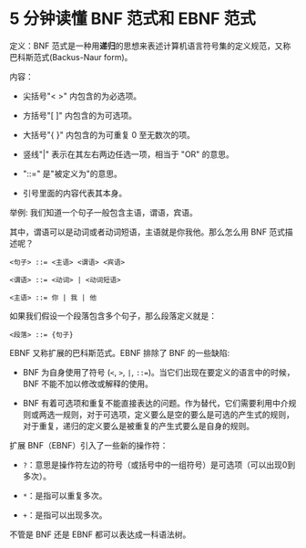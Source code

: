 # 5 分钟读懂 BNF 范式和 EBNF 范式

定义：BNF 范式是一种用**递归**的思想来表述计算机语言符号集的定义规范，又称巴科斯范式(Backus-Naur form)。

内容：

- 尖括号"< >" 内包含的为必选项。

- 方括号"[ ]" 内包含的为可选项。

- 大括号"{ }" 内包含的为可重复 0 至无数次的项。

- 竖线"|" 表示在其左右两边任选一项，相当于 "OR" 的意思。

- "::=" 是"被定义为"的意思。

- 引号里面的内容代表其本身。

举例: 我们知道一个句子一般包含主语，谓语，宾语。

其中，谓语可以是动词或者动词短语，主语就是你我他。那么怎么用 BNF 范式描述呢？

```
<句子> ::= <主语> <谓语> <宾语>

<谓语> ::= <动词> | <动词短语>

<主语> ::= 你 | 我 | 他
```

如果我们假设一个段落包含多个句子，那么段落定义就是：

```
<段落> ::= {句子}
```

EBNF 又称扩展的巴科斯范式。EBNF 排除了 BNF 的一些缺陷:

- BNF 为自身使用了符号 (`<`, `>`, `|`, `::=`)。当它们出现在要定义的语言中的时候，BNF 不能不加以修改或解释的使用。

- BNF 有着可选项和重复不能直接表达的问题。作为替代，它们需要利用中介规则或两选一规则，对于可选项，定义要么是空的要么是可选的产生式的规则，对于重复，递归的定义要么是被重复的产生式要么是自身的规则。


扩展 BNF（EBNF）引入了一些新的操作符：

- `?`：意思是操作符左边的符号（或括号中的一组符号）是可选项（可以出现0到多次）。

- `*`：是指可以重复多次。

- `+`：是指可以出现多次。

不管是 BNF 还是 EBNF 都可以表达成一科语法树。

